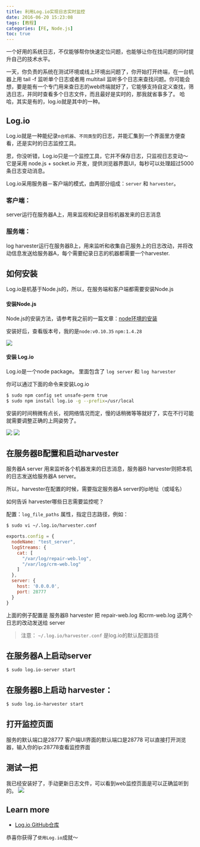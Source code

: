 ```yaml
---
title: 利用Log.io实现日志实时监控
date: 2016-06-20 15:23:08
tags: [教程]
categories: [FE, Node.js]
toc: true
---
```


一个好用的系统日志，不仅能够帮你快速定位问题，也能够让你在找问题的同时提升自己的技术水平。

<!-- more --> 

一天，你负责的系统在测试环境或线上环境出问题了，你开始打开终端，在一台机器上用 tail -f 监听单个日志或者用 multitail 监听多个日志来查找问题。你可能会想，要是能有一个专门用来查日志的web终端就好了，它能够支持自定义查找，筛选日志，并同时查看多个日志文件，而且最好是实时的，那我就省事多了。
哈哈，其实是有的，log.io就是其中的一种。

## Log.io

Log.io就是一种能纪录`n台机器`、`不同类型`的日志，并能汇集到一个界面里方便查看，还是实时的日志监控工具。

恩，你没听错，Log.io只是一个监控工具，它并不保存日志，只监视日志变动～
它是采用 node.js + socket.io 开发，提供浏览器界面UI，每秒可以处理超过5000条日志变动消息。

Log.io采用服务器－客户端的模式，由两部分组成：`server` 和 `harvester`。

### 客户端：
server运行在服务器A上，用来监视和纪录目标机器发来的日志消息

### 服务端：
log harvester运行在服务器B上，用来监听和收集自己服务上的日志改动，并将改动信息发送给服务器A，每个需要纪录日志的机器都需要一个harvester.


## 如何安装

Log.io是机基于Node.js的，所以，在服务端和客户端都需要安装Node.js

#### 安装Node.js

Node.js的安装方法，请参考我之前的一篇文章：[node环境的安装](/nodehuan-jing-de-an-zhuang/)

安装好后，查看版本号，我的是`node:v0.10.35` `npm:1.4.28`

![](http://7xjo8q.com1.z0.glb.clouddn.com/image/1/72/c0f4ec3ecac05b2e326e78f4ee5cf.png)

#### 安装 Log.io
Log.io是一个node package。 里面包含了 `log server` 和 `log harvester`

你可以通过下面的命令来安装Log.io
```bash
$ sudo npm config set unsafe-perm true
$ sudo npm install log.io -g --prefix=/usr/local
```

安装的时间稍微有点长，视网络情况而定，慢的话稍微等等就好了，实在不行可能就需要调整正确的上网姿势了。

![](http://7xjo8q.com1.z0.glb.clouddn.com/image/6/32/c3fade1d86bcfd12c02631583464a.png)
![](http://7xjo8q.com1.z0.glb.clouddn.com/image/2/4d/a3a8d97f283290e3b481c8aa92d2f.png)

## 在服务器B配置和启动harvester

服务器A server 用来监听各个机器发来的日志消息，服务器B harvester则把本机的日志发送给服务器A server。

所以，harvester在配置的时候，需要指定服务器A server的ip地址（或域名）

如何告诉 harvester哪些日志需要监控呢？

配置：`log_file_paths` 属性，指定日志路径，例如：

```bash
$ sudo vi ~/.log.io/harvester.conf
```

```js
exports.config = {
  nodeName: "test_server",
  logStreams: {
    cat: [
      "/var/log/repair-web.log",
      "/var/log/crm-web.log"
    ]
  },
  server: {
    host: '0.0.0.0',
    port: 28777
  }
}
```
上面的例子配置是 服务器B harvester 把 repair-web.log 和crm-web.log 这两个日志的改动发送给 server

>注意： `~/.log.io/harvester.conf` 是log.io的默认配置路径


## 在服务器A上启动server

```bash
$ sudo log.io-server start
```
## 在服务器B上启动 harvester：

```bash
$ sudo log.io-harvester start
```

## 打开监控页面
服务的默认端口是28777
客户端UI界面的默认端口是28778
可以直接打开浏览器，输入你的ip:28778查看监控界面

## 测试一把

我已经安装好了，手动更新日志文件，可以看到web监控页面是可以正确监听到的。
![](http://7xjo8q.com1.z0.glb.clouddn.com/image/d/31/789a3ac37b457908de5899fb9fecc.png)


## Learn more
- [Log.io GitHub仓库](https://github.com/NarrativeScience/Log.io)

恭喜你获得了`使用Log.io`成就～
